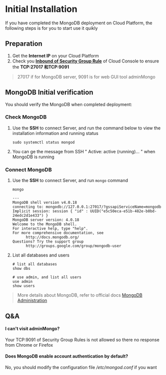 # Initial Installation

If you have completed the MongoDB deployment on Cloud Platform, the following steps is for you to start use it quikly

## Preparation

1. Get the **Internet IP** on your Cloud Platform
2. Check you **[Inbound of Security Group Rule](https://support.websoft9.com/docs/faq/tech-instance.html)** of Cloud Console to ensure the **TCP:27017 和TCP:9091** 

> 27017 if for MongoDB server, 9091 is for web GUI tool adminMongo

## MongoDB Initial verification

You should verify the MongoDB when completed deployment:

### Check MongoDB

1. Use the **SSH** to connect Server, and run the command below to view the installation information and running status
   ```
   sudo systemctl status mongod
   ```
2. You can ge the message from SSH " Active: active (running)... " when MongoDB is running

### Connect MongoDB

1. Use the **SSH** to connect Server, and run `mongo` command 
   ~~~
   mongo

   ---
   MongoDB shell version v4.0.18
   connecting to: mongodb://127.0.0.1:27017/?gssapiServiceName=mongodb
   Implicit session: session { "id" : UUID("e5c50eca-e51b-482e-b0bd-24edc2d1e433") }
   MongoDB server version: 4.0.18
   Welcome to the MongoDB shell.
   For interactive help, type "help".
   For more comprehensive documentation, see
         http://docs.mongodb.org/
   Questions? Try the support group
         http://groups.google.com/group/mongodb-user
   ~~~

2. List all databases and users
   ```
   # list all databases
   show dbs

   # use admin, and list all users
   use admin
   show users
   ```

> More details about MongoDB, refer to official docs [MongoDB Administration](https://docs.mongodb.com/manual/administration/)

## Q&A

#### I can't visit adminMongo?

Your TCP:9091 of Security Group Rules is not allowed so there no response from Chrome or Firefox

#### Does MongoDB enable account authentication by default?

No, you should modify the configuration file */etc/mongod.conf* if you want 
